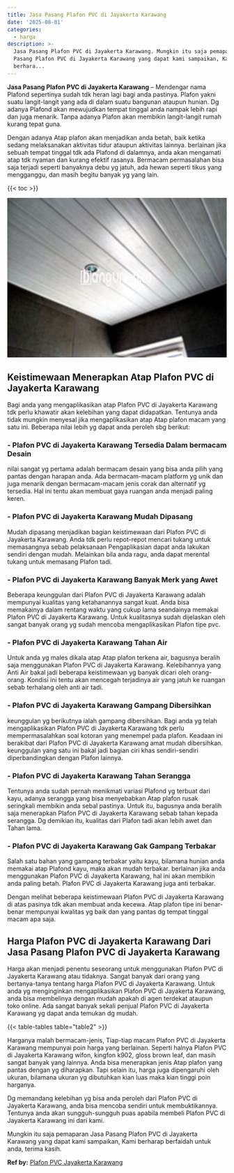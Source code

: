 ```yaml
---
title: Jasa Pasang Plafon PVC di Jayakerta Karawang
date: '2025-08-01'
categories:
  - harga
description: >-
  Jasa Pasang Plafon PVC di Jayakerta Karawang. Mungkin itu saja pemaparan Jasa
  Pasang Plafon PVC di Jayakerta Karawang yang dapat kami sampaikan, Kami
  berhara...
---
```


**Jasa Pasang Plafon PVC di Jayakerta Karawang** – Mendengar nama Plafond sepertinya sudah tdk heran lagi bagi anda pastinya. Plafon yakni suatu langit-langit yang ada di dalam suatu bangunan ataupun hunian. Dg adanya Plafond akan mewujudkan tempat tinggal anda nampak lebih rapi dan juga menarik. Tanpa adanya Plafon akan membikin langit-langit rumah kurang tepat guna.

Dengan adanya Atap plafon akan menjadikan anda betah, baik ketika sedang melaksanakan aktivitas tidur ataupun aktivitas lainnya. berlainan jika sebuah tempat tinggal tdk ada Plafond di dalamnya, anda akan mengamati atap tdk nyaman dan kurang efektif rasanya. Bermacam permasalahan bisa saja terjadi seperti banyaknya debu yg jatuh, ada hewan seperti tikus yang mengganggu, dan masih begitu banyak yg yang lain.

{{< toc >}}

![Jasa Pasang Plafon PVC di Jayakerta Karawang](/images/flafond-pvc-murah25.png)

## Keistimewaan Menerapkan Atap Plafon PVC di Jayakerta Karawang

Bagi anda yang mengaplikasikan atap Plafon PVC di Jayakerta Karawang tdk perlu khawatir akan kelebihan yang dapat didapatkan. Tentunya anda tidak mungkin menyesal jika mengaplikasikan atap Atap plafon macam yang satu ini. Beberapa nilai lebih yg dapat anda peroleh sbg berikut:

### \- Plafon PVC di Jayakerta Karawang Tersedia Dalam bermacam Desain

nilai sangat yg pertama adalah bermacam desain yang bisa anda pilih yang pantas dengan harapan anda. Ada bermacam-macam platform yg unik dan juga menarik dengan bermacam-macam jenis corak dan alternatif yg tersedia. Hal ini tentu akan membuat gaya ruangan anda menjadi paling keren.

### \- Plafon PVC di Jayakerta Karawang Mudah Dipasang

Mudah dipasang menjadikan bagian keistimewaan dari Plafon PVC di Jayakerta Karawang. Anda tdk perlu repot-repot mencari tukang untuk memasangnya sebab pelaksanaan Pengaplikasian dapat anda lakukan sendiri dengan mudah. Melainkan bila anda ragu, anda dapat merental tukang untuk memasang Plafon tadi.

### \- Plafon PVC di Jayakerta Karawang Banyak Merk yang Awet

Beberapa keunggulan dari Plafon PVC di Jayakerta Karawang adalah mempunyai kualitas yang ketahanannya sangat kuat. Anda bisa memakainya dalam rentang waktu yang cukup lama seandainya memakai Plafon PVC di Jayakerta Karawang. Untuk kualitasnya sudah dijelaskan oleh sangat banyak orang yg sudah mencoba mengaplikasikan Plafon tipe pvc.

### \- Plafon PVC di Jayakerta Karawang Tahan Air

Untuk anda yg males dikala atap Atap plafon terkena air, bagusnya beralih saja menggunakan Plafon PVC di Jayakerta Karawang. Kelebihannya yang Anti Air bakal jadi beberapa keistimewaan yg banyak dicari oleh orang-orang. Kondisi ini tentu akan mencegah terjadinya air yang jatuh ke ruangan sebab terhalang oleh anti air tadi.

### \- Plafon PVC di Jayakerta Karawang Gampang Dibersihkan

keunggulan yg berikutnya ialah gampang dibersihkan. Bagi anda yg telah mengaplikasikan Plafon PVC di Jayakerta Karawang tdk perlu mempermasalahkan soal kotoran yang menempel pada plafon. Keadaan ini berakibat dari Plafon PVC di Jayakerta Karawang amat mudah dibersihkan. keunggulan yang satu ini bakal jadi bagian ciri khas sendiri-sendiri diperbandingkan dengan Plafon lainnya.

### \- Plafon PVC di Jayakerta Karawang Tahan Serangga

Tentunya anda sudah pernah menikmati variasi Plafond yg terbuat dari kayu, adanya serangga yang bisa menyebabkan Atap plafon rusak seringkali membikin anda sebal pastinya. Untuk itu, bagusnya anda beralih saja menerapkan Plafon PVC di Jayakerta Karawang sebab tahan kepada serangga. Dg demikian itu, kualitas dari Plafon tadi akan lebih awet dan Tahan lama.

### \- Plafon PVC di Jayakerta Karawang Gak Gampang Terbakar

Salah satu bahan yang gampang terbakar yaitu kayu, bilamana hunian anda memakai atap Plafond kayu, maka akan mudah terbakar. berlainan jika anda menggunakan Plafon PVC di Jayakerta Karawang, hal ini akan membikin anda paling betah. Plafon PVC di Jayakerta Karawang juga anti terbakar.

Dengan melihat beberapa keistimewaan Plafon PVC di Jayakerta Karawang di atas pasinya tdk akan membuat anda kecewa. Atap plafon tipe ini benar-benar mempunyai kwalitas yg baik dan yang pantas dg tempat tinggal macam apa saja.

## Harga Plafon PVC di Jayakerta Karawang Dari Jasa Pasang Plafon PVC di Jayakerta Karawang

Harga akan menjadi penentu seseorang untuk menggunakan Plafon PVC di Jayakerta Karawang atau tidaknya. Sangat banyak dari orang yang bertanya-tanya tentang harga Plafon PVC di Jayakerta Karawang. Untuk anda yg menginginkan mengaplikasikan Plafon PVC di Jayakerta Karawang, anda bisa membelinya dengan mudah apakah di agen terdekat ataupun toko online. Ada sangat banyak sekali penjual Plafon PVC di Jayakerta Karawang yg dapat anda temukan dg mudah.

{{< table-tables table="table2" >}}

Harganya malah bermacam-jenis, Tiap-tiap macam Plafon PVC di Jayakerta Karawang mempunyai poin harga yang berlainan. Seperti halnya Plafon PVC di Jayakerta Karawang wifon, kingfon k902, gloss brown leaf, dan masih sangat banyak yang lainnya. Anda bisa menerapkan jenis Atap plafon yang pantas dengan yg diharapkan. Tapi selain itu, harga juga dipengaruhi oleh ukuran, bilamana ukuran yg dibutuhkan kian luas maka kian tinggi poin harganya.

Dg memandang kelebihan yg bisa anda peroleh dari Plafon PVC di Jayakerta Karawang, anda bisa mencoba sendiri untuk membuktikannya. Tentunya anda akan sungguh-sungguh puas apabila membeli Plafon PVC di Jayakerta Karawang ini dari kami.

Mungkin itu saja pemaparan Jasa Pasang Plafon PVC di Jayakerta Karawang yang dapat kami sampaikan, Kami berharap berfaidah untuk anda, terima kasih.

**Ref by:** [Plafon PVC Jayakerta Karawang](https://id.wikipedia.org/wiki/Plafon)
